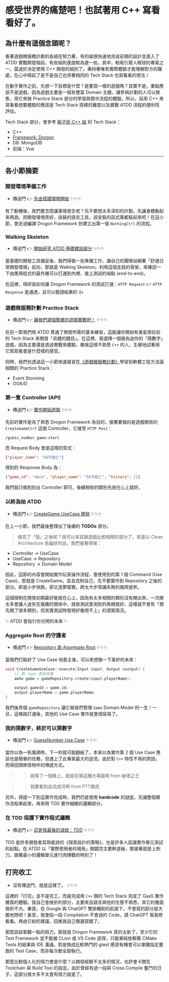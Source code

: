 # 感受世界的痛楚吧！也試著用 C++ 寫看看好了。

## 為什麼有這個念頭呢？

看著遊戲微服務計劃的各組在努力著，有的組很快速地完成前期的設計並進入了 ATDD 實戰開發階段，有些組則進度較為遲一些。其中，較吸引眾人眼球的專案之一，莫過於決定使用 C++ 開發的組別了。秉持著唯有實際體驗才能理解對方的難處，在心中萌起了是不是自己也用著相同的 Tech Stack 也寫看看的想法！

在動手實作之前，先想一下目標是什麼？是要寫一樣的遊戲嗎？其實不是，重點應該不是遊戲，因為遊戲主要是一個有豐富 Domain 主題，讓參與計劃的人可以聚焦，用它來做 Practice Stack 部分的學習與箇中流程的體驗。所以，採用 C++ 來寫看看想要體驗的應該是 Tech Stack 搭建的難度以及實戰 ATDD 流程的便利性評估。

Tech Stack 部分，會參考 [骰子街 C++ 組](https://github.com/Game-as-a-Service/Machi-Koro-Cpp) 的 Tech Stack：

- C++
- [Framework: Drogon](https://github.com/drogonframework/drogon)
- DB: MongoDB
- 前端：Vue

-----

## 各小節摘要

### 開發環境準備工作

* 傳送門 👉 [先由搭建環境開始](0-development-setup.md) ✨✨✨

有了動機後，我們要怎麼讓事情發生呢？先不要想太多深刻的計劃，先讓身體動起來再說。把開發環境弄好，該裝的語言工具，該安裝的函式庫都裝起來吧！在這小節，會走過編譯 Drogon Framework 到建立出第一個 `NothingCtrl` 的流程。

### Walking Skeleton

* 傳送門 👉 [開始研究 ATDD 基礎建設部分](1-walking-skeleton.md) ✨✨✨

當基礎的開發工具備妥後，我們得做一些準備工作，讓自己的團隊站朝著「舒適日常開發環境」前向，那就是 Walking Skeleton。利用這個走路的骨架，來確認一下由應用程式的最外層可以打通到內裡，接上測試的端點 (end-to-end)。

在這裡，得研習如何讓 Drogon Framework 的測試打通：`HTTP Request` 👉 `HTTP Response` 是通透，且可以驗證結果的 👍

### 遊戲微服務計劃 Practice Stack

* 傳送門 👉 [讓我們選個簡單的遊戲實戰吧！](2-guess-number-game.md) ✨✨✨

在前一節我們用 ATDD 貫通了開發所需的基本練習，這能讓你開始有勇氣用目前的 Tech Stack 來開發「具體的題目」。在這裡，我選擇一個極為迷你的「猜數字」遊戲，因為主要還是透過實戰來體驗，像我這樣不熟悉 `C++` 的人，生硬地試著用它寫寫看會是什麼樣的感受。

同時，我們也透過這一小節快速複習在[《遊戲微服務計劃》](https://www.facebook.com/groups/wsa.tw/posts/604202378070147/)學習到軟體工程方法論相關的 Practice Stack：

* Event Storming
* OOA/D

### 第一隻 Controller (API)

* 傳送門 👉 [實作開始遊戲](3-start-to-implment.md) ✨✨✨

先前的實作是為了熟悉 Drogon Framework 為目的，接著要做的是遊戲開局的 `CreateGameCtrl` 這個 Controller，它接受 `HTTP Post`：

```
/guess_number_game:start
```

而 Request Body 會是這樣的型式：

```json
{"player_name": "56不能亡"}
```

得到的 Response Body 為：
```json
{"game_id": "abcd", "player_name": "56不能亡", "history": []}
```

我們就只做到刻出 Controller 即可，後續相依的類別先放在心上就好。

### 以終為始 ATDD

* 傳送門 👉 [CreateGame UseCase 開局](4-atdd.md) ✨✨✨

在上一小節，我們最後整理出了後續的 **TODOs** 部分。

> 做完了「殻」之後呢？就可以來寫跟遊戲比較相關的部分了。若是以 Clean Architecture 為偏好的話，我們接著得做：

- Controller → UseCase
- UseCase → Repository
- Repository → Domain Model

因此，這節的內容會開始實作玩家操作流程，會使用到的第 1 個 Command (Use Case)，那就是 CreateGame。並且克制自己，先不要實作到 Repository 之後的部分。即是小步快跑，卻又逐夢踏實。跨太大步常讓失敗的風險提昇。

這個限制在開發初期最好能放在心上，因為有太多相關的類別沒有開出來，一次開太多會讓人迷失在複雜的關係中，就依測試會測到的再開就好。這樣就不會有「預先開了很多類別，但其實測試時發現好像用不上」的酒駕情況。

✨ ATDD 會指引你光明的未來 ✨

### Aggregate Root 的守護者

* 傳送門 👉 [Repository 與 Aggregate Root](5-repo-agg.md) ✨✨✨

當我們打點好了 Use Case 地基主後，可以來想像一下美好的未來：

```cpp
void CreateGameUseCase::execute(Input input, Output &output) {
    // 用 repo 查改存推
    auto game = gameRepository.create(input.playerName);
    
    output.gameId = game.id;
    output.playerName = game.playerName;
}
```

我們後弄個 `gameRepository` 讓它替我們管理 `Game` Domain Model 的一生！一旦，這條路打通後，其他的 Use Case 實作就會很容易了。

### 我的猜數字，終於可以猜數字

* 傳送門 👉 [GuessNumber Use Case](6-guess-game.md) ✨✨✨

當你以為一帆風順時，下一秒就可能翻船了。本來以為實作第 2 個 Use Case 應該也是簡單的任務，但遇上了此專案最大的逆流。由於對 `C++` 特性不熟的原因，而得回頭修改物件的傳遞方式。

>> 我等了一個晚上，就是在等這種大場面啊 from 破壞之王

>> 我要看到血流成河啊 from PTT鄉民

另外，得提一下到這實作完成時，我們仍是使用 **hardcode** 的謎底，先讓整個實作流程串起來，再來用 TDD 實作細緻的邏輯部分。

### 在 TDD 保護下實作程式邏輯

* 傳送門 👉 [這是我最後的波紋：TDD](7-tdd.md) ✨✨✨

TDD 是許多開發者耳熟能詳的《探索設計的策略》，也是許多人認識實作單元測試的起點。在 ATDD 以「實際使用者的視角」開闢完主要幹道後，緊接著就是上刺刀，跟著最小的邏輯單元進行肉摶戰的時刻了！

## 打完收工

* 沒有傳送門，就是這裡了。 ✨✨✨

這裡的「打完」並不是完工，而是完成用 `C++` 類的 Tech Stack 完成了 GaaS 實作層面的體驗。我自己會挫折的部分，主要來自語言與他的生態不熟悉，其它的層面挫折不大。畢竟，在 Google 與 ChatGPT 雙排輔助的前提下，不會寫的部分就大膽地問吧！甚至，我會貼一段 Compilation 不會過的 Code，請 ChatGPT 幫我修看看。再由它給的建議，回推我自己哪邊寫錯了。

那麼談談客觀一點的阻力，那就是 Drogon Framework 真的太新了，至少它的 Test Framework 並不能被 CLion 或 VS Code 認得，只能單純依賴著 CMake Tests 的結果與 IDE 溝通。若是換成比較熱門的 gtest 應該有機會可以單獨指定要跑的 Test Case，而非每次都全部執行。

那麼比較個人化的阻力會是什麼？以開發經驗不太多的情況，也許會卡關在 Toolchain 與 Build Tool 的設定。由於曾經有過一段與 Cross Compile 奮鬥的日子，這部分我大多不太會有阻力就是了。
